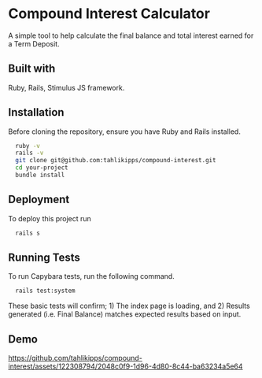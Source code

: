 
# Compound Interest Calculator

A simple tool to help calculate the final balance and total interest earned for a Term Deposit. 


## Built with

Ruby, Rails, Stimulus JS framework.
## Installation

Before cloning the repository, ensure you have Ruby and Rails installed.

```bash
  ruby -v
  rails -v
  git clone git@github.com:tahlikipps/compound-interest.git
  cd your-project
  bundle install
```
    
## Deployment

To deploy this project run

```bash
  rails s
```


## Running Tests

To run Capybara tests, run the following command.



```bash
  rails test:system
```

These basic tests will confirm; 1) The index page is loading, and 2) Results generated (i.e. Final Balance) matches expected results based on input.

## Demo



https://github.com/tahlikipps/compound-interest/assets/122308794/2048c0f9-1d96-4d80-8c44-ba63234a5e64



